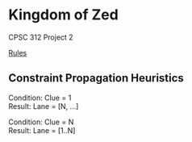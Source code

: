 # Kingdom of Zed

CPSC 312 Project 2

[Rules](http://www.cs.sfu.ca/CourseCentral/383/pjj/a1.html)

## Constraint Propagation Heuristics

Condition: Clue = 1\
Result: Lane = [N, ...]

Condition: Clue = N\
Result: Lane = [1..N]
